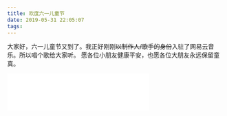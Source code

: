```yaml
---
title: 欢度六一儿童节
date: 2019-05-31 22:05:07
tags:
---
```

大家好，六一儿童节又到了。我正好刚刚~~以制作人/歌手的身份~~入驻了网易云音乐。所以唱个歌给大家听。
愿各位小朋友健康平安，也愿各位大朋友永远保留童真。

<!-- more -->

<iframe frameborder="no" border="0" marginwidth="0" marginheight="0" width=330 height=86 src="//music.163.com/outchain/player?type=2&id=1368037517&auto=0&height=66"></iframe>